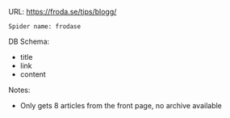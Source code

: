 URL: https://froda.se/tips/blogg/

    Spider name: frodase

DB Schema:
- title
- link
- content

Notes:
- Only gets 8 articles from the front page, no archive available